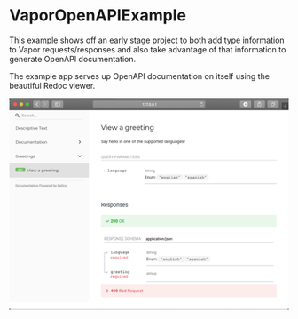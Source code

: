 # VaporOpenAPIExample

This example shows off an early stage project to both add type information to Vapor requests/responses and also take advantage of that information to generate OpenAPI documentation.

The example app serves up OpenAPI documentation on itself using the beautiful Redoc viewer.

![Documentation served by example app](./Screen%20Shot%202019-12-28%20at%207.18.48%20PM.png)
